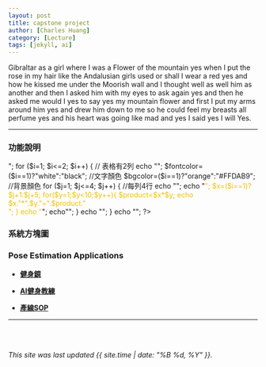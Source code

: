 ```yaml
---
layout: post
title: capstone project
author: [Charles Huang]
category: [Lecture]
tags: [jekyll, ai]
---
```


Gibraltar as a girl where I was a Flower of the mountain yes when I put the rose in my hair like the Andalusian girls used or shall I wear a red yes and how he kissed me under the Moorish wall and I thought well as well him as another and then I asked him with my eyes to ask again yes and then he asked me would I yes to say yes my mountain flower and first I put my arms around him yes and drew him down to me so he could feel my breasts all perfume yes and his heart was going like mad and yes I said yes I will Yes.

---


### 功能說明

<?php
echo "<table width='500' height='120' border='1'>";
for ($i=1; $i<=2; $i++) {               // 表格有2列 
    echo "<tr>";
    $fontcolor=($i==1)?"white":"black";     //文字顏色
    $bgcolor=($i==1)?"orange":"#FFDAB9";    //背景顏色

    for ($j=1; $j<=4; $j++) {         //每列4行
        echo "<td height='30' bgcolor=$bgcolor>";
        echo "<font color=$fontcolor>";
        $x=($i==1)?$j+1:$j+5;
        for($y=1;$y<10;$y++){
            $product=$x*$y;
            echo $x."*".$y."=".$product."<br>";
        }
        echo "</font>";
        echo"</td>";
    }
    echo "</tr>";
 }
echo "</table>";
?>

### 系統方塊圖


### Pose Estimation Applications
* **[健身鏡](https://johnsonfitnesslive.com/?action=mirror_pro_intro)**<br/>

* **[AI健身教練](https://fc.bnext.com.tw/articles/view/1226)**<br>

* **[產線SOP](https://www.inside.com.tw/article/21716-aigo-interview-beseye-alpha)**

---




<br>
<br>

*This site was last updated {{ site.time | date: "%B %d, %Y" }}.*

